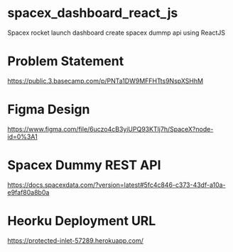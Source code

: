 # spacex_dashboard_react_js
Spacex rocket launch dashboard create spacex dummp api using ReactJS

# Problem Statement
https://public.3.basecamp.com/p/PNTa1DW9MFFHTts9NspXSHhM

# Figma Design
https://www.figma.com/file/6uczo4cB3yiUPQ93KTlj7h/SpaceX?node-id=0%3A1

# Spacex Dummy REST API
https://docs.spacexdata.com/?version=latest#5fc4c846-c373-43df-a10a-e9faf80a8b0a

# Heorku Deployment URL
https://protected-inlet-57289.herokuapp.com/
